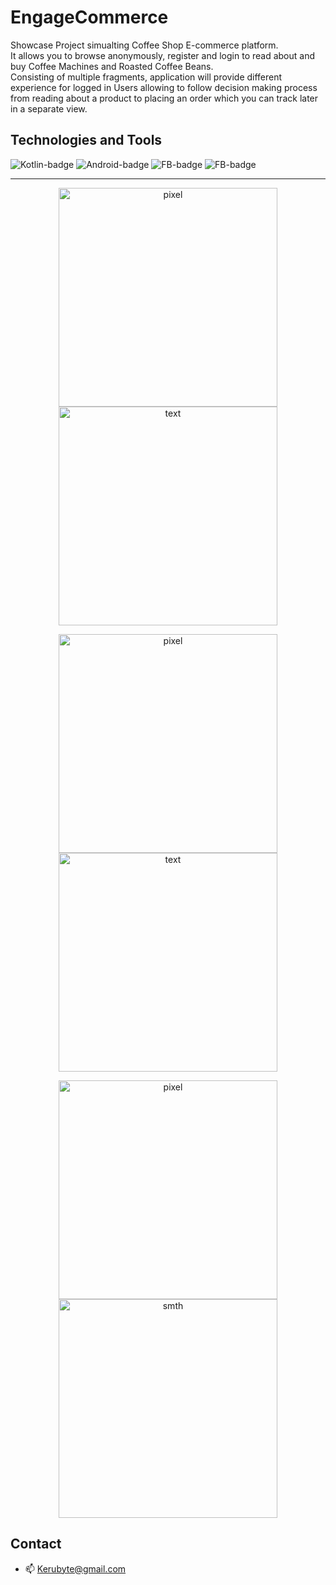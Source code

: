 # EngageCommerce

Showcase Project simualting Coffee Shop E-commerce platform.<br>
It allows you to browse anonymously, register and login to read about and buy Coffee Machines and Roasted Coffee Beans.<br>
Consisting of multiple fragments, application will provide different experience for logged in Users allowing to follow decision making process from reading about a product to placing an order which you can track later in a separate view.



## Technologies and Tools

![Kotlin-badge](https://img.shields.io/badge/-Kotlin-47A248?logo=Kotlin&labelColor=494949&logoColor=ffffff)
![Android-badge](https://img.shields.io/badge/-Android-47A248?logo=Android&labelColor=494949&logoColor=ffffff)
![FB-badge](https://img.shields.io/badge/-Firebase-47A248?logo=FireBase&labelColor=494949&logoColor=ffffff)
![FB-badge](https://img.shields.io/badge/-MockK-47A248?logo=Momenteo&labelColor=494949&logoColor=ffffff)


--------------------
<p align="center">
  <img src="https://user-images.githubusercontent.com/34950782/165497532-a6fec830-cd2a-414c-a9bb-4e5344c92265.png" width="350" title="pixel">
  <img src="https://user-images.githubusercontent.com/34950782/165497550-9d0fa02c-941e-44f4-ae93-e7d47f217205.png" width="350" alt="text">
</p>
<p align="center">
  <img src="https://user-images.githubusercontent.com/34950782/165494790-3b587db5-fa1b-4250-baa6-9a19dc42493f.png" width="350" title="pixel">
  <img src="https://user-images.githubusercontent.com/34950782/165494857-32a08ce5-d17c-456c-a641-45b906e34686.png" width="350" alt="text">
</p>
<p align="center">
  <img src="https://user-images.githubusercontent.com/34950782/165494934-53941e85-48c3-43ad-bbc0-57fda539cb86.png" width="350" title="pixel">
  <img src="https://user-images.githubusercontent.com/34950782/165494969-f2449d5e-5e8b-4928-bcae-72c6e51b9045.png" width="350" alt="smth">
</p>

## Contact

- :mailbox: Kerubyte@gmail.com
